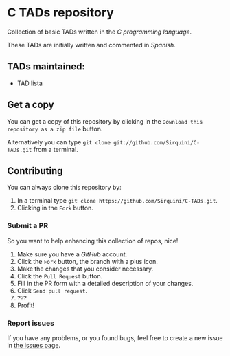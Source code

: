 # C TADs repository

Collection of basic TADs written in the *C programming language*.

These TADs are initially written and commented in *Spanish*.

## TADs maintained:

* TAD lista

## Get a copy

You can get a copy of this repository by clicking in the `Download this repository as a zip file` button.

Alternatively you can type `git clone git://github.com/Sirquini/C-TADs.git` from a terminal.

## Contributing

You can always clone this repository by:

1. In a terminal type `git clone https://github.com/Sirquini/C-TADs.git`.
2. Clicking in the `Fork` button.

### Submit a PR

So you want to help enhancing this collection of repos, nice!

1. Make sure you have a *GitHub* account.
2. Click the `Fork` button, the branch with a plus icon.
3. Make the changes that you consider necessary.
4. Click the `Pull Request` button.
5. Fill in the PR form with a detailed description of your changes.
6. Click `Send pull request`.
7. ???
8. Profit!

### Report issues

If you have any problems, or you found bugs, feel free to create a new issue in [the issues page](https://github.com/Sirquini/C-TADs/issues "Report an issue").
